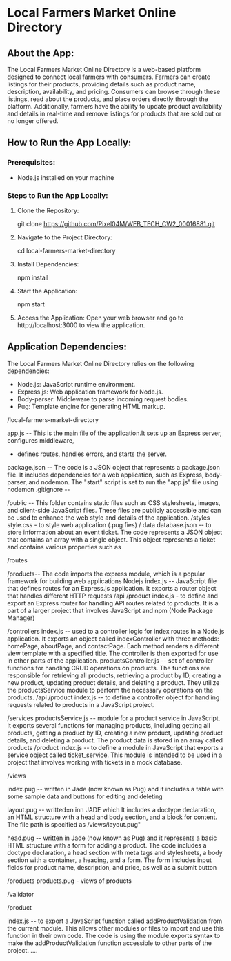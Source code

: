 # Local Farmers Market Online Directory

## About the App:
The Local Farmers Market Online Directory is a web-based platform designed to connect local farmers with consumers. Farmers can create listings for their products, providing details such as product name, description, availability, and pricing. Consumers can browse through these listings, read about the products, and place orders directly through the platform. Additionally, farmers have the ability to update product availability and details in real-time and remove listings for products that are sold out or no longer offered.

## How to Run the App Locally:
### Prerequisites:
- Node.js installed on your machine

### Steps to Run the App Locally:
1. Clone the Repository:
   
    git clone <https://github.com/Pixel04M/WEB_TECH_CW2_00016881.git>
 

2. Navigate to the Project Directory:
   
    cd local-farmers-market-directory


3. Install Dependencies:
 
    npm install

4. Start the Application:
   
    npm start
  

5. Access the Application:
    Open your web browser and go to http://localhost:3000 to view the application.

## Application Dependencies:
The Local Farmers Market Online Directory relies on the following dependencies:
- Node.js: JavaScript runtime environment.
- Express.js: Web application framework for Node.js.
- Body-parser: Middleware to parse incoming request bodies.
- Pug: Template engine for generating HTML markup.

/local-farmers-market-directory

  app.js -- This is the main file of the application.It sets up an Express server, configures middleware,
 * defines routes, handles errors, and starts the server.

  package.json -- The code is a JSON object that represents a package.json file. It includes dependencies for a web application, such as Express, body-parser, and nodemon. The "start" script is set to run the "app.js" file using nodemon
  .gitignore --

/public -- This folder contains static files such as CSS stylesheets, images, and client-side JavaScript files. These files are publicly accessible and can be used to enhance the web style and details of the application.
    /styles
      style.css - to style web application (.pug fies)
/ data 
    database.json -- to store information about an event ticket. The code represents a JSON object that contains an array with a single object. This object represents a ticket and contains various properties such as      

 /routes
    
  /products-- The code imports the express module, which is a popular framework for building web applications Nodejs
    index.js --  JavaScript file that defines routes for an Express.js application. It exports a router object that handles different HTTP requests
    /api
     /product
       index.js - to define and export an Express router for handling API routes related to products. It is a part of a larger project that involves JavaScript and npm (Node Package Manager)

  /controllers
    index.js --  used to a controller logic for index routes in a Node.js application. It exports an object called indexController with three methods: homePage, aboutPage, and contactPage. Each method renders a different view template with a specified title. The controller is then exported for use in other parts of the application.
    productsController.js --  set of controller functions for handling CRUD operations on products. The functions are responsible for retrieving all products, retrieving a product by ID, creating a new product, updating product details, and deleting a product. They utilize the productsService module to perform the necessary operations on the products.
     /api 
      /product
        index.js -- to define a controller object for handling requests related to products in a JavaScript project.

  /services
    productsService.js -- module for a product service in JavaScript. It exports several functions for managing products, including getting all products, getting a product by ID, creating a new product, updating product details, and deleting a product. The product data is stored in an array called products
    /product
    index.js -- to define a module in JavaScript that exports a service object called ticket_service. This module is intended to be used in a project that involves working with tickets in a mock database.

  /views
  
   index.pug -- written in Jade (now known as Pug) and it includes a table with some sample data and buttons for editing and deleting
    
   layout.pug -- writted=n inn JADE which  It includes a doctype declaration, an HTML structure with a head and body section, and a block for content. The file path is specified as /views/layout.pug"
    
   head.pug -- written in Jade (now known as Pug) and it represents a basic HTML structure with a form for adding a product. The code includes a doctype declaration, a head section with meta tags and stylesheets, a body section with a container, a heading, and a form. The form includes input fields for product name, description, and price, as well as a submit button
    
   /products
       products.pug - views of products 

/validator 

   /product 
  
   index.js -- to export a JavaScript function called addProductValidation from the current module. This allows other modules or files to import and use this function in their own code. The code is using the module.exports syntax to make the addProductValidation function accessible to other parts of the project.
....
